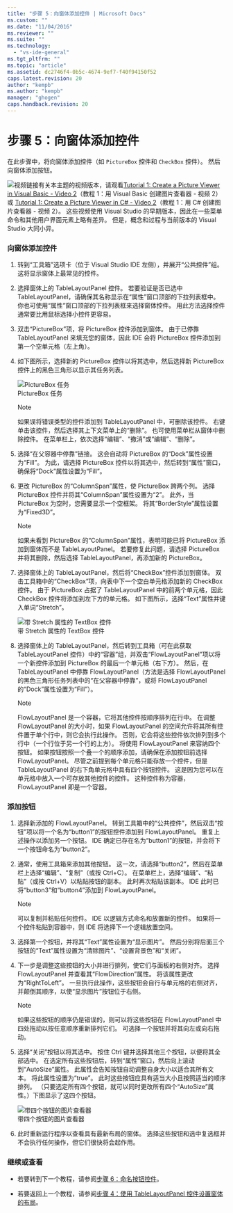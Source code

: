```yaml
---
title: "步骤 5：向窗体添加控件 | Microsoft Docs"
ms.custom: ""
ms.date: "11/04/2016"
ms.reviewer: ""
ms.suite: ""
ms.technology: 
  - "vs-ide-general"
ms.tgt_pltfrm: ""
ms.topic: "article"
ms.assetid: dc2746f4-0b5c-4674-9ef7-f40f94150f52
caps.latest.revision: 20
author: "kempb"
ms.author: "kempb"
manager: "ghogen"
caps.handback.revision: 20
---
```

# <a name="step-5-add-controls-to-your-form"></a>步骤 5：向窗体添加控件
在此步骤中，将向窗体添加控件（如 `PictureBox` 控件和 `CheckBox` 控件）。 然后向窗体添加按钮。  
  
 ![视频链接](../data-tools/media/playvideo.gif "PlayVideo")有关本主题的视频版本，请观看[Tutorial 1: Create a Picture Viewer in Visual Basic - Video 2](http://go.microsoft.com/fwlink/?LinkId=205211)（教程 1：用 Visual Basic 创建图片查看器 - 视频 2）或 [Tutorial 1: Create a Picture Viewer in C# - Video 2](http://go.microsoft.com/fwlink/?LinkId=205200)（教程 1：用 C# 创建图片查看器 - 视频 2）。 这些视频使用 Visual Studio 的早期版本，因此在一些菜单命令和其他用户界面元素上略有差异。 但是，概念和过程与当前版本的 Visual Studio 大同小异。  
  
### <a name="to-add-controls-to-your-form"></a>向窗体添加控件  
  
1.  转到“工具箱”选项卡（位于 Visual Studio IDE 左侧），并展开“公共控件”组。 这将显示窗体上最常见的控件。  
  
2.  选择窗体上的 TableLayoutPanel 控件。 若要验证是否已选中 TableLayoutPanel，请确保其名称显示在“属性”窗口顶部的下拉列表框中。 你也可使用“属性”窗口顶部的下拉列表框来选择窗体控件。 用此方法选择控件通常要比用鼠标选择小控件更容易。  
  
3.  双击“PictureBox”项，将 PictureBox 控件添加到窗体。 由于已停靠 TableLayoutPanel 来填充您的窗体，因此 IDE 会将 PictureBox 控件添加到第一个空单元格（左上角）。  
  
4.  如下图所示，选择新的 PictureBox 控件以将其选中，然后选择新 PictureBox 控件上的黑色三角形以显示其任务列表。  
  
     ![PictureBox 任务](../ide/media/express_pictureboxtasks.png "Express_PictureBoxTasks")  
PictureBox 任务  
  
    > [!NOTE]
    >  如果误将错误类型的控件添加到 TableLayoutPanel 中，可删除该控件。 右键单击该控件，然后选择其上下文菜单上的“删除”。 也可使用菜单栏从窗体中删除控件。 在菜单栏上，依次选择“编辑”、“撤消”或“编辑”、“删除”。  
  
5.  选择“在父容器中停靠”链接。 这会自动将 PictureBox 的“Dock”属性设置为“Fill”。 为此，请选择 PictureBox 控件以将其选中，然后转到“属性”窗口，确保将“Dock”属性设置为“Fill”。  
  
6.  更改 PictureBox 的“ColumnSpan”属性，使 PictureBox 跨两个列。 选择 PictureBox 控件并将其“ColumnSpan”属性设置为“2”。 此外，当 PictureBox 为空时，您需要显示一个空框架。 将其“BorderStyle”属性设置为“Fixed3D”。  
  
    > [!NOTE]
    >  如果未看到 PictureBox 的“ColumnSpan”属性，表明可能已将 PictureBox 添加到窗体而不是 TableLayoutPanel。 若要修复此问题，请选择 PictureBox 并将其删除，然后选择 TableLayoutPanel，再添加新的 PictureBox。  
  
7.  选择窗体上的 TableLayoutPanel，然后将“CheckBox”控件添加到窗体。 双击工具箱中的“CheckBox”项，向表中下一个空白单元格添加新的 CheckBox 控件。 由于 PictureBox 占据了 TableLayoutPanel 中的前两个单元格，因此 CheckBox 控件将添加到左下方的单元格。 如下图所示，选择“Text”属性并键入单词“Stretch”。  
  
     ![带 Stretch 属性的 TextBox 控件](../ide/media/express_pictureviewercheckbox.png "Express_PictureViewerCheckbox")  
带 Stretch 属性的 TextBox 控件  
  
8.  选择窗体上的 TableLayoutPanel，然后转到工具箱（可在此获取 TableLayoutPanel 控件）中的“容器”组，并双击“FlowLayoutPanel”项以将一个新控件添加到 PictureBox 的最后一个单元格（右下方）。 然后，在 TableLayoutPanel 中停靠 FlowLayoutPanel（方法是选择 FlowLayoutPanel 的黑色三角形任务列表中的“在父容器中停靠”，或将 FlowLayoutPanel 的“Dock”属性设置为“Fill”）。  
  
    > [!NOTE]
    >  FlowLayoutPanel 是一个容器，它将其他控件按顺序排列在行中。 在调整 FlowLayoutPanel 的大小时，如果 FlowLayoutPanel 的空间允许将其所有控件置于单个行中，则它会执行此操作。 否则，它会将这些控件依次排列到多个行中（一个行位于另一个行的上方）。 将使用 FlowLayoutPanel 来容纳四个按钮。 如果按钮按照一个叠一个的顺序添加，请确保在添加按钮前选择 FlowLayoutPanel。 尽管之前提到每个单元格只能存放一个控件，但是 TableLayoutPanel 的右下角单元格中具有四个按钮控件。 这是因为您可以在单元格中放入一个可存放其他控件的控件。 这种控件称为容器，FlowLayoutPanel 即是一个容器。  
  
### <a name="to-add-buttons"></a>添加按钮  
  
1.  选择新添加的 FlowLayoutPanel。 转到工具箱中的“公共控件”，然后双击“按钮”项以将一个名为“button1”的按钮控件添加到 FlowLayoutPanel。 重复上述操作以添加另一个按钮。 IDE 确定已存在名为“button1”的按钮，并会将下一个按钮命名为“button2”。  
  
2.  通常，使用工具箱来添加其他按钮。 这一次，请选择“button2”，然后在菜单栏上选择“编辑”、“复制”（或按 Ctrl+C）。 在菜单栏上，选择“编辑”、“粘贴”（或按 Ctrl+V）以粘贴按钮的副本。 此时再次粘贴该副本。 IDE 此时已将“button3”和“button4”添加到 FlowLayoutPanel。  
  
    > [!NOTE]
    >  可以复制并粘贴任何控件。 IDE 以逻辑方式命名和放置新的控件。 如果将一个控件粘贴到容器中，则 IDE 将选择下一个逻辑放置空间。  
  
3.  选择第一个按钮，并将其“Text”属性设置为“显示图片”。 然后分别将后面三个按钮的“Text”属性设置为“清除图片”、“设置背景色”和“关闭”。  
  
4.  下一步是调整这些按钮的大小并进行排列，使它们与面板的右侧对齐。 选择 FlowLayoutPanel 并查看其“FlowDirection”属性。 将该属性更改为“RightToLeft”。 一旦执行此操作，这些按钮会自行与单元格的右侧对齐，并颠倒其顺序，以使“显示图片”按钮位于右侧。  
  
    > [!NOTE]
    >  如果这些按钮的顺序仍是错误的，则可以将这些按钮在 FlowLayoutPanel 中四处拖动以按任意顺序重新排列它们。 可选择一个按钮并将其向左或向右拖动。  
  
5.  选择“关闭”按钮以将其选中。 按住 Ctrl 键并选择其他三个按钮，以便将其全部选中。 在选定所有这些按钮后，转到“属性”窗口，然后向上滚动到“AutoSize”属性。 此属性会告知按钮自动调整自身大小以适合其所有文本。 将此属性设置为“true”。 此时这些按钮应具有适当大小且按照适当的顺序排列。 （只要选定所有四个按钮，就可以同时更改所有四个“AutoSize”属性。）下图显示了这四个按钮。  
  
     ![带四个按钮的图片查看器](../ide/media/express_autosize.png "Express_AutoSize")  
带四个按钮的图片查看器  
  
6.  此时重新运行程序以查看具有最新布局的窗体。 选择这些按钮和选中复选框并不会执行任何操作，但它们很快将会起作用。  
  
### <a name="to-continue-or-review"></a>继续或查看  
  
-   若要转到下一个教程，请参阅[步骤 6：命名按钮控件](../ide/step-6-name-your-button-controls.md)。  
  
-   若要返回上一个教程，请参阅[步骤 4：使用 TableLayoutPanel 控件设置窗体的布局](../ide/step-4-lay-out-your-form-with-a-tablelayoutpanel-control.md)。


<!--HONumber=Feb17_HO4-->


